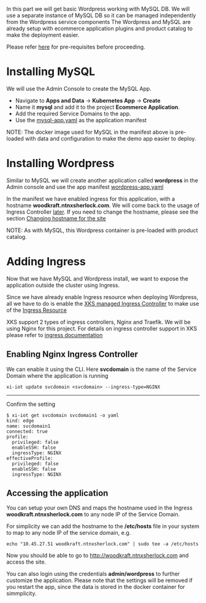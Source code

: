 In this part we will get basic Wordpress working with MySQL DB. We will use a separate instance of MySQL DB so it can be managed independently from the Wordpress service components
The Wordpress and MySQL are already setup with ecommerce application plugins and product catalog to make the deployment easier.

Please refer [here](../README.md) for pre-requisites before proceeding.

# Installing MySQL 

We will use the Admin Console to create the MySQL App.
* Navigate to **Apps and Data** -> **Kubernetes App** -> **Create** 
* Name it **mysql** and add it to the project **Ecommerce Application**.
* Add the required Service Domains to the app. 
* Use the [mysql-app.yaml](mysql/mysql-app.yaml) as the application manifest 

NOTE: The docker image used for MySQL in the manifest above is pre-loaded with data and configuration to make the demo app easier to deploy.

<!---
<details>
<summary>Customizing yaml</summary>
If you need to add custom configuration you can do that using the helm chart. Create a values files and add the appropriate values for your installation

[mysql-custom-values.yaml](mysql-custom-values.yaml)

```
root:
  password: <root password>
  forcePassword: false
  injectSecretsAsVolume: true

db:
  user: wordpress
  password: <wordpress user password>
  name: wordpress_db
  forcePassword: false
  injectSecretsAsVolume: false

replication:
  enabled: false
```

Dowload the helm chart and convert it to a yaml. [mysq-app.yaml](mysql-app.yaml)
```
helm fetch --untar bitnami/mysql
helm template -n bloganalytics mysql --values mysql-custom-values.yaml > mysql-app.yaml
```
---

Create the applicaton spec file for XKS

[mysql-xks.yaml](mysql-xks.yaml)
```
kind: application
name: mysql
description: mysql db
project: Ecommerce Application
appYamlPath: mysql-app.yaml 
 ```
---
Use the xi-iot CLI to deploy the app
```
xi-iot create -f mysql-xks.yaml
```
</details>
--->

# Installing Wordpress
Similar to MySQL we will create another application called **wordpress** in the Admin console and use the app manifest [wordpress-app.yaml](wordpress/wordpress-app.yaml)

In the manifest we have enabled ingress for this application, with a hostname **woodkraft.ntnxsherlock.com**. We will come back to the usage of Ingress Controller [later](#Adding-Ingress). If you need to change the hostname, please see the section [Changing hostname for the site]()

NOTE: As with MySQL, this Wordpress container is pre-loaded with product catalog.

<!---
<details>
<summary>Customize yaml</summary>
Create custom values for the chart to used the external DB created above. Please make sure that the database and password match the values created for MySQL.
[wordpress-custom-values.yaml](wordpress-custom-values.yaml)
```
externalDatabase:
  host: bloganalytics-mysql
  user: wordpress
  password: <password>
  database: wordpress_db
  port: 3306
mariadb:
  enabled: false
service:
  type: ClusterIP
ingress:
  enabled: true
  hostname: bloganalytics.foo.org
```
---
Download the chart for Wordpress and convert it to yaml [wordpress-app.yaml](wordpress-app.yaml)
```
helm fetch --untar bitnami/wordpress
helm template -n bloganalytics wordpress --values wordpress-custom-values.yaml > wordpress-app.yaml
```
---
Create the applicaton spec file for XKS

[wordpress-xks.yaml](wordpress-xks.yaml)
```
kind: application
name: wordpress
description: wordpress app
project: Ecommerce Application
appYamlPath: wordpress-app.yaml
```
---
Use the xi-iot CLI to deploy the app
```
$ xi-iot create -f wordpress-xks.yaml
Successfully created application: wordpress
```
</details>
-->

# Adding Ingress
Now that we have MySQL and Wordpress install, we want to expose the application outside the cluster using Ingress. 

Since we have already enable Ingress resource when deploying Wordpress, all we have to do is enable the [XKS managed Ingress Controller](https://github.com/nutanix/xi-iot/tree/master/services/ingress) to make use of the [Ingress Resource](https://kubernetes.io/docs/concepts/services-networking/ingress/#the-ingress-resource)

XKS support 2 types of ingress controllers, Nginx and Traefik. We will be using Nginx for this project. For details on ingress controller support in XKS please refer to [ingress documentation](https://github.com/nutanix/xi-iot/tree/master/services/ingress)

## Enabling Nginx Ingress Controller
We can enable it using the CLI. Here **svcdomain** is the name of the Service Domain where the application is running
```
xi-iot update svcdomain <svcdomain> --ingress-type=NGINX
```
---
Confirm the setting
```
$ xi-iot get svcdomain svcdomain1 -o yaml
kind: edge
name: svcdomain1
connected: true
profile:
  privileged: false
  enableSSH: false
  ingressType: NGINX
effectiveProfile:
  privileged: false
  enableSSH: false
  ingressType: NGINX
 ```

## Accessing the application
You can setup your own DNS and maps the hostname used in the Ingress **woodkraft.ntnxsherlock.com** to any node IP of the Service Domain.

For simplicity we can add the hostname to the **/etc/hosts** file in your system to map to any node IP of the service domain, e.g.
```
echo "10.45.27.51 woodkraft.ntnxsherlock.com" | sudo tee -a /etc/hosts
```

Now you should be able to go to http://woodkraft.ntnxsherlock.com and access the site.

You can also login using the credentials **admin/wordpress** to further customize the application. Please note that the settings will be removed if you restart the app, since the data is stored in the docker container for simmplicity.
